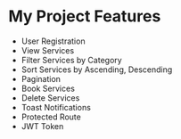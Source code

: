 # My Project Features

- User Registration
- View Services
- Filter Services by Category
- Sort Services by Ascending, Descending
- Pagination
- Book Services
- Delete Services
- Toast Notifications
- Protected Route
- JWT Token